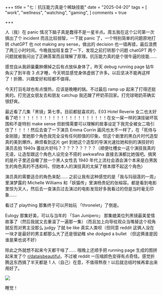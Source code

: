 +++
title = "七｜抗压能力真是个稀缺技能"
date = "2025-04-20"
tags = [
    "work",
    "wellness",
    "watching",
    "gaming",
]
comments = true

+++

人（我）在 panic 情况下脑子真是蠢得不是一星半点。周五我在这个公司第一次搞出了个 incident 而且比较弱智，一下就 panic 了，一个特别简单的问题原地打转 chatGPT 也 not making any sense，做出的 decision 也一错再错，最后浪费了两三小时时间。今晚我加班复盘了一下，发现之前打转那个问题 chatGPT 两个问题就被我问出了正确答案而且理解了原理。抗压能力真的是个很牛逼的技能…… 

感觉自从我卵巢囊肿爆掉之后有点放纵身体了，昨天 debug running page 钻牛角尖了到半夜 3 点才睡，今天明显感觉身体虚弱了许多。以后坚决不能再这样了！折腾、兴趣爱好和班都不值得。

今天打羽毛球也有点慢热，应该是晚睡的锅。不过最后 ramp up 起来了打得还挺爽的。打完送女朋友去和朋友 catchup 我还蹭了杯奶茶回家。打完球喝奶茶确实很舒爽。

最近看了几集「黑镜」第七季。目前都挺喜欢的，E03 Hotel Reverie 女二也太好看了吧！！！！！！！！！！！！！！！！！！！！！在女一屎一样的演技破坏氛围和不是特别 make sense 但剧情需要可以理解的故事设定下我完全被女二吸引住了！！！！然后去查了一下演员 Emma Corrin 画风也太不一样了，在「死侍与金刚狼」里她那个角色我完全没有任何颜值的印象。但这个剧里的黑白片时代造型真的美到爆炸。麻烦看到这片 get 到她这个造型的导演光速拉她和别的演技好的演员去拍 1940s 蕾丝片好吗？？？？？？？？？（顺便吐槽女一这个演技我真的无语，让造型跟这个角色人设完全不搭的 awkwafina 直接去演都比她强吧。搞笑的是片子里还自嘲了放一个黑人女性去 1940 年代上流社会酒会演个本来是白男医生的角色真的不违和吗，但她本人的演技真的太屎了根本撑不起这个角色）

演员真的需要适合的角色来配…… 之前让我有这种感觉的是「我与玛丽莲的一周」里演梦露的 Michelle Williams 和「妖猫传」里演杨贵妃的张榕容。都是看到电影里惊为天人，然后去一查演员过去演过的电影发现好多我看过的但是当时毫无印象…… 

看过了 plaything 那集终于可以开始玩 「thronelet」了倒是。

Eulogy 那集好美，可以与当年的 「San Junipero」 那集媲美位列黑镜最美爱情故事了（然后我就又去重温了一遍那一集）（而且加上向导给观众当嘴替这个视角就反而对男主没那么 judgy 了就 be like 真实人类呗（但同意 reddit 这俩人没在一块才是最好的男主都那么大了还是很幼稚 she dodged a bullet （但这俩谁是因谁是果也说不好）


除此之外就想不起来今天都干啥了…… 哦晚上还顺手把 running page 生成的图拼起来发了个 [r/dataisbeautiful](https://www.reddit.com/r/dataisbeautiful/comments/1k47e8y/ocmy_past_8_years_of_workouts_data/)，不过被 reddit 一压缩颜色变得有点奇怪。感觉折腾这东西搞了半天都是 1 人（自己）在意，不值得熬夜！以后就总结时候再拿出来用好了。

![](https://media.douchi.space/douchi/media_attachments/files/114/374/734/548/806/140/original/099eb79f8635b638.webp)

睡觉！